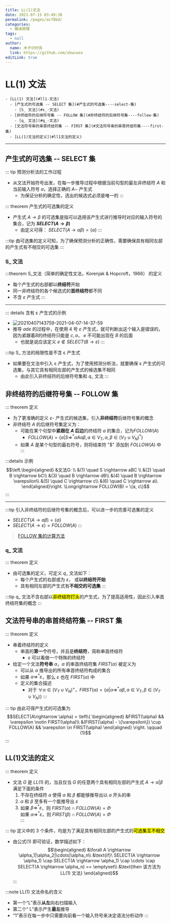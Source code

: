 ```yaml
---
title: LL(1)文法
date: 2021-07-15 03:49:38
permalink: /pages/acf8bd/
categories: 
  - 编译原理
tags: 
  - null
author: 
  name: 木子识时务
  link: https://github.com/sbwcwso
editLink: true
---
```

# LL(1) 文法

```markmap
- [LL(1) 文法](#ll1-文法)
  - [产生式的可选集 -- SELECT 集](#产生式的可选集----select-集)
    - [S_ 文法](#s_-文法)
  - [非终结符的后继符号集 -- FOLLOW 集](#非终结符的后继符号集----follow-集)
    - [q_ 文法](#q_-文法)
  - [文法符号串的串首终结符集 -- FIRST 集](#文法符号串的串首终结符集----first-集)
  - [LL(1)文法的定义](#ll1文法的定义)
```


---

## 产生式的可选集 -- SELECT 集

::: tip 预测分析法的工作过程
  * 从文法开始符号出发，在每一步推导过程中根据当前句型的最左非终结符 $A$ 和当前输入符号 $a$，选择正确的 $A-$ 产生式
    * 为保证分析的确定性，选出的候选式必须是唯一的
:::

::: theorem 产生式的可选集的定义
* 产生式 $A→β$ 的可选集是指可以选用该产生式进行推导时对应的输入符号的集合，记为 **$SELECT( A→β )$**
  * 由定义可得： $SELECT(A\rightarrow a\beta) = \{a\}$
:::

:::tip 由可选集的定义可知，为了确保预测分析的正确性，需要确保具有相同左部的产生式有不相交的可选集
:::

### S_ 文法

:::theorem S_文法（简单的确定性文法，Korenjak & Hopcroft，1966） 的定义
* 每个产生式的右部都以**终结符**开始
* 同一非终结符的各个候选式的**首终结符**都不同
* 不含 $ε$ 产生式
:::

---

::: details 含有 ε 产生式的示例
* ![20210407143759-2021-04-07-14-37-59](https://cdn.jsdelivr.net/gh/sbwcwso/PicBed@master/20210407143759-2021-04-07-14-37-59.png)
* 推导 $ade$ 的过程中，在使用 4 号 $\varepsilon$ 产生式，就可判断出这个输入是错误的，因为紧跟着$B$的终结符只能是 $c, a$， $e$ 不可能出现在 $B$ 的后面
  * 也就是说应该定义 $e \notin SELECT(B \rightarrow \varepsilon)$
:::

:::tip S_ 方法的局限性是不含 ε 产生式
* 如果要在文法中引入 ε 产生式，为了使用预测分析法，就要确保 ε 产生式的可选集，与其它具有相同左部的产生式的候选集不相同
  * 由此引入非终结符的后继符号集和 $q\_$ 文法
:::

## 非终结符的后继符号集 -- FOLLOW 集

::: theorem 定义
* 为了更准确的定义 $\varepsilon$- 产生式的候选集，引入**非终结符**后继符号集的概念
* 非终结符 $A$ 的后继符号集定义为：
  * 可能在某个句型中**紧跟在 $A$ 后边**的终结符 $a$ 的集合，记为$FOLLOW(A)$
    * $FOLLOW(A) = \{ a|S \Rightarrow^{*}\alpha Aa\beta, a \in V_T, \alpha, \beta \in (V_T \cup V_N)^{*} \}$
  * 如果 $A$ 是某个句型的最右符号，则将结束符 "$" 添加到 $FOLLOW(A)$ 中
:::

:::details 示例
$$\left.\begin{aligned}
&文法G: \\
&(1) \quad S \rightarrow aBC \\
&(2) \quad B \rightarrow bC\\
&(3) \quad B \rightarrow dB\\
&(4) \quad B \rightarrow \varepsilon\\
&(5) \quad C \rightarrow c\\
&(6) \quad C \rightarrow a\\
\end{aligned}\right. \Longrightarrow FOLLOW(B) = \{a, c\}$$
:::

---

:::tip 引入非终结符的后继符号集的概念后，可以进一步的完善可选集的定义
* $SELECT(A\rightarrow a\beta) = \{a\}$
* $SELECT(A\rightarrow \varepsilon) = FOLLOW(A)$
:::

> [FOLLOW 集的计算方法](/pages/5e8457/#follow-集的运算)

### q_ 文法

::: theorem 定义
* 由可选集的定义，可定义 $q\_$ 文法如下：
  * 每个产生式的右部或为 $\varepsilon$， 或**以终结符开始**
  * 具有相同左部的产生式有**不相交的可选集**
:::

:::tip q_ 文法不含右部以<mark class='c3'>非终结符打头</mark>的产生式，为了提高适用性，因此引入串首终结符集的概念
:::

## 文法符号串的串首终结符集 -- FIRST 集

::: theorem 定义
* 串着终结符的定义
  * 串首的**第一个**符号，并且是**终结符**，简称串首终结符
    * $\varepsilon$ 可以看做一个特殊的终结符
* 给定一个文法**符号串** $\alpha$，$\alpha$ 的串首终结符集 $FIRST(\alpha)$ 被定义为
  * 可以从 $\alpha$ 推导出的所有串首终结符构成的集合
  * 如果 $\alpha \Rightarrow^{*} ε$，那么 $ε$ 也在 $FIRST( α )$ 中
  * 定义的集合描述
    * 对于 $\forall \alpha \in (V_T\cup V_N)^{+}$，$FIRST(\alpha) = \{a \vert \alpha \Rightarrow^{*} a\beta, a \in V_T, \beta \in (V_T \cup V_N)\}$
:::


::: tip 由此可得产生式的可选集为
$$SELECT(A\rightarrow \alpha) =
\left\{
  \begin{aligned}
  &FIRST(\alpha)  && \varepsilon \notin FIRST(\alpha)\\
  &(FIRST(\alpha) - \{\varepsilon\}) \cup FOLLOW(A) && \varepsilon \in FIRST(\alpha)
  \end{aligned}
\right. \qquad (1)$$
:::

## LL(1)文法的定义

::: theorem 定义
* 文法 $G$ 是 $LL(1)$ 的，当且仅当 $G$ 的任意两个具有相同左部的产生式 $A→α|β$ 满足下面的条件
  1. 不存在终结符 $a$ 使得 $α$ 和 $β$ 都能够推导出以 $a$ 开头的串
  2. $\alpha$ 和 $\beta$ 至多有一个能推导出 $\varepsilon$
  3. 如果 $\beta \Rightarrow ^{*} \varepsilon$，则 ${ FIRST }(\alpha) \cap FOLLOW(A)=\Phi$  
    如果 $\alpha \Rightarrow ^{*} \varepsilon$，则 ${ FIRST }(\beta) \cap FOLLOW(A)=\Phi$  
:::


::: tip 定义中的 3 个条件，均是为了满足具有相同左部的产生式的<mark class='c3'>可选集互不相交</mark>
* 由公式(1) 即可验证，数学描述如下：
  $$\begin{aligned}
  &\forall A \rightarrow \alpha_1|\alpha_2|\cdots|\alpha_n\\
  &\text{if}\ SELECT(A \rightarrow \alpha_1) \cap SELECT(A \rightarrow \alpha_1) \cap \cdots \cap SELECT(A \rightarrow \alpha_n) == \emptyset\\
  &\text{then 该方法为 LL(1) 文法}
  \end{aligned}$$
:::

:::note LL(1) 文法命名的含义
* 第一个“L”表示**从左**向右扫描输入
* 第二个“ L”表示产生**最左**推导
* “1”表示在每一步中只需要向前看一个输入符号来决定语法分析动作
:::
